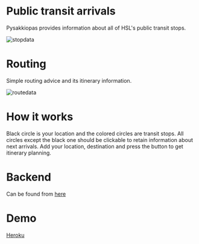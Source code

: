 
# Public transit arrivals
Pysakkiopas provides information about all of HSL's public transit stops.

![stopdata](http://pove.arkku.net/upload/uploads/demo1.jpg)

# Routing
Simple routing advice and its itinerary information.

![routedata](http://pove.arkku.net/upload/uploads/demo2.jpg)

# How it works
Black circle is your location and the colored circles are transit stops. All circles except the black one should be clickable to retain information about next arrivals. Add your location, destination and press the button to get itinerary planning.

# Backend
Can be found from [here](https://github.com/ahjyrkia/pysakkiopas-backend/)

# Demo
[Heroku](https://pysakkiopas.herokuapp.com)
